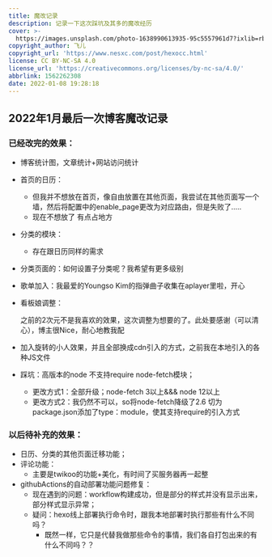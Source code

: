 ```yaml
---
title: 魔改记录
description: 记录一下这次踩坑及其多的魔改经历
cover: >-
  https://images.unsplash.com/photo-1638990613935-95c5557961d7?ixlib=rb-1.2.1&ixid=MnwxMjA3fDB8MHxwaG90by1wYWdlfHx8fGVufDB8fHx8&auto=format&fit=crop&w=1169&q=80
copyright_author: 飞儿
copyright_url: 'https://www.nesxc.com/post/hexocc.html'
license: CC BY-NC-SA 4.0
license_url: 'https://creativecommons.org/licenses/by-nc-sa/4.0/'
abbrlink: 1562262308
date: 2022-01-08 19:28:18
---
```

## 2022年1月最后一次博客魔改记录
### 已经改完的效果： ###

* 博客统计图，文章统计+网站访问统计
* 首页的日历：
  * 但我并不想放在首页，像自由放置在其他页面，我尝试在其他页面写一个墙，然后将配置中的enable_page更改为对应路由，但是失败了.....
  * 现在不想放了 有点占地方
* 分类的模块：
  * 存在跟日历同样的需求
* 分类页面的：如何设置子分类呢？我希望有更多级别

* 歌单加入：我最爱的Youngso Kim的指弹曲子收集在aplayer里啦，开心

* 看板娘调整：

  之前的2次元不是我喜欢的效果，这次调整为想要的了。此处要感谢（可以清心），博主很Nice，耐心地教我配

* 加入旋转的小人效果，并且全部换成cdn引入的方式，之前我在本地引入的各种JS文件
* 踩坑：高版本的node 不支持require   node-fetch模块；
  * 更改方式1：全部升级；node-fetch 3以上&&& node 12以上
  * 更改方式2：我仍然不可以，so将node-fetch降级了2.6  切为package.json添加了type：module，使其支持require的引入方式

### 以后待补充的效果： ###

* 日历、分类的其他页面迁移功能；
* 评论功能：
  * 主要是twikoo的功能+美化，有时间了买服务器再一起整
* githubActions的自动部署功能问题修复：
  * 现在遇到的问题：workflow构建成功，但是部分的样式并没有显示出来，部分样式显示异常；
  * 疑问：hexo线上部署执行命令时，跟我本地部署时执行那些有什么不同吗？
    * 既然一样，它只是代替我做那些命令的事情，我们各自打包出来的有什么不同吗？？